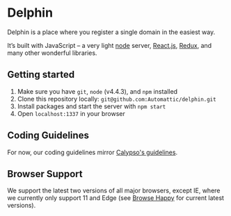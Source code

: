# Delphin

Delphin is a place where you register a single domain in the easiest way.

It’s built with JavaScript – a very light [node](https://nodejs.org) server, [React.js](https://facebook.github.io/react/), [Redux](http://redux.js.org/), and many other wonderful libraries.

## Getting started

1. Make sure you have `git`, `node` (v4.4.3), and `npm` installed
2. Clone this repository locally: `git@github.com:Automattic/delphin.git`
3. Install packages and start the server with `npm start`
4. Open `localhost:1337` in your browser

## Coding Guidelines

For now, our coding guidelines mirror [Calypso's guidelines](https://github.com/Automattic/wp-calypso/blob/master/docs/coding-guidelines.md).

## Browser Support

We support the latest two versions of all major browsers, except IE, where we currently only support 11 and Edge (see [Browse Happy](http://browsehappy.com) for current latest versions).
